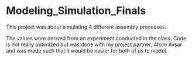 # Modeling_Simulation_Finals

This project was about simulating 4 different assembly processes.

The values were derived from an experiment conducted in the class.
Code is not really optimized but was done with my project partner, Alkim Avşar
and was made such that it would be easier for both of us to model.
